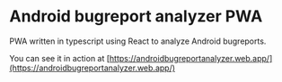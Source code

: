 # Android bugreport analyzer PWA
PWA written in typescript using React to analyze Android bugreports.

You can see it in action at [https://androidbugreportanalyzer.web.app/](https://androidbugreportanalyzer.web.app/)
